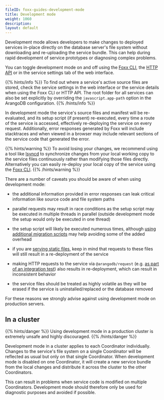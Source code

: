 ```yaml
---
fileID: foxx-guides-development-mode
title: Development mode
weight: 1060
description: 
layout: default
---
```

Development mode allows developers to make changes to deployed services
in-place directly on the database server's file system without downloading
and re-uploading the service bundle. This can help during rapid development
of service prototypes or diagnosing complex problems.

You can toggle development mode on and off using
the [Foxx CLI](../../programs-tools/foxx-cli/),
the [HTTP API](../../http/foxx-services/foxx-miscellaneous) or
in the service settings tab of the web interface.

{{% hints/info %}}
To find out where a service's active source files are stored, check the
service settings in the web interface or the service details when using
the Foxx CLI or HTTP API. The root folder for all services can also be
set explicitly by overriding the `javascript.app-path` option in the
ArangoDB configuration.
{{% /hints/info %}}

In development mode the service's source files and manifest will be
re-evaluated, and its setup script (if present) re-executed,
every time a route of the service is accessed,
effectively re-deploying the service on every request.
Additionally, error responses generated by Foxx will include stacktraces and
when viewed in a browser may include relevant sections of the service code
that generated the error.

{{% hints/warning %}}
To avoid losing your changes, we recommend using a tool like
[lsyncd](https://github.com/axkibe/lsyncd) to synchronize changes from your
local working copy to the service files continuously rather than modifying
those files directly.
Alternatively you can easily re-deploy your local copy of the service using
the [Foxx CLI](../../programs-tools/foxx-cli/).
{{% /hints/warning %}}

There are a number of caveats you should be aware of
when using development mode:

- the additional information provided in error responses can leak
  critical information like source code and file system paths

- parallel requests may result in race conditions as the setup script
  may be executed in multiple threads in parallel
  (outside development mode the setup would only be executed in one thread)

- the setup script will likely be executed numerous times, although
  [using additional migration scripts](foxx-guides-scripts#migrations)
  may help avoiding some of the added overhead

- if you are [serving static files](foxx-guides-files#serving-files),
  keep in mind that requests to these files will still result in
  a re-deployment of the service

- making HTTP requests to the service via `@arangodb/request`
  (e.g. [as part of an integration test](foxx-guides-testing))
  also results in re-deployment, which can result in inconsistent behavior

- the service files should be treated as highly volatile as they will
  be erased if the service is uninstalled/replaced or the database removed

For these reasons we strongly advise against using development mode
on production servers.

## In a cluster

{{% hints/danger %}}
Using development mode in a production cluster
is extremely unsafe and highly discouraged.
{{% /hints/danger %}}

Development mode in a cluster applies to each Coordinator individually.
Changes to the service's file system on a single Coordinator will be reflected
as usual but only on that single Coordinator.
When development mode is disabled on one Coordinator,
it will create a new service bundle from the local changes and
distribute it across the cluster to the other Coordinators.

This can result in problems when service code is modified
on multiple Coordinators. Development mode should therefore only be used
for diagnostic purposes and avoided if possible.
